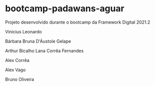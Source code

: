 # bootcamp-padawans-aguar
Projeto desenvolvido durante o bootcamp da Framework Digital 2021.2

Vinicius Leonardo

Bárbara Bruna D'Áustole Gelape

Arthur Bicalho Lana Corrêa Fernandes

Alex Corrêa

Alex Vago

Bruno Oliveira
